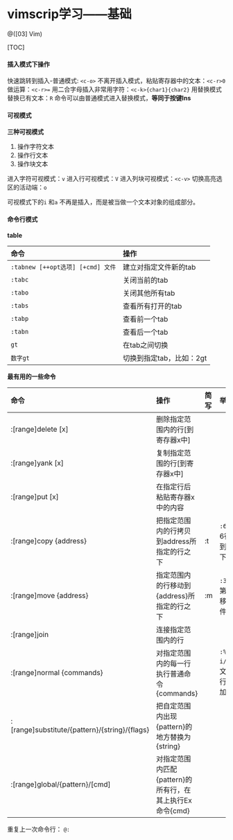 # vimscrip学习——基础

@([03]  Vim)

[TOC]
#### 插入模式下操作
快速跳转到插入-普通模式: `<c-o>`
不离开插入模式，粘贴寄存器中的文本：`<c-r>0`
做运算：`<c-r>=`
用二合字母插入非常用字符：`<c-k>{char1}{char2}`
用替换模式替换已有文本：`R` 命令可以由普通模式进入替换模式，**等同于<Insert>按键Ins**

#### 可视模式

**三种可视模式**
1. 操作字符文本
2. 操作行文本
3. 操作块文本

进入字符可视模式：`v`
进入行可视模式：`V`
进入列块可视模式：`<c-v>`
切换高亮选区的活动端：`o`

可视模式下的`i` 和`a` 不再是插入，而是被当做一个文本对象的组成部分。

#### 命令行模式

**table**

|命令|操作|
|:---|:---|
|`:tabnew [++opt选项] [+cmd] 文件`|建立对指定文件新的tab| 
| `:tabc`|关闭当前的tab|
|`:tabo`|关闭其他所有tab|
|`:tabs`|查看所有打开的tab|
|`:tabp`|查看前一个tab|
|`:tabn`|查看后一个tab|
|`gt`|在tab之间切换|
|`数字gt`|切换到指定tab，比如：2gt|

**最有用的一些命令**

|命令|操作|简写|举例|
|:---|:---|:---|:---|
|:[range]delete [x]       |删除指定范围内的行[到寄存器x中]|
|:[range]yank [x]         |复制指定范围的行[到寄存器x中]|
|:[range]put [x]          |在指定行后粘贴寄存器x中的内容|
|:[range]copy {address}   |把指定范围内的行拷贝到address所指定的行之下|	:t|`:6t.`将第6行复制到当前行下方
|:[range]move {address}   |指定范围内的行移动到{address}所指定的行之下| 	:m|`:3,5m$`将第3-5行移动到文件结尾
|:[range]join 			  |连接指定范围内的行|
|:[range]normal {commands}|对指定范围内的每一行执行普通命令 {commands}||`:%normal i//`在全文的每一行前面加//
|:[range]substitute/{pattern}/{string}/{flags}|把自定范围内出现{pattern}的地方替换为{string}|
|:[range]global/{pattern}/[cmd]|对指定范围内匹配{pattern}的所有行，在其上执行Ex命令{cmd}|


重复上一次命令行： `@:`

